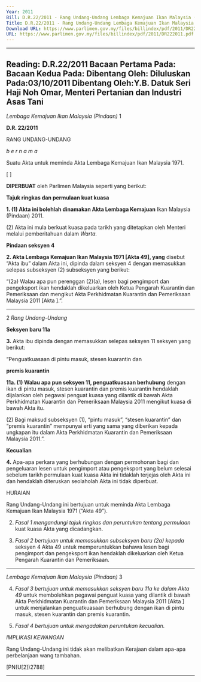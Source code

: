 ```yaml
---
Year: 2011
Bill: D.R.22/2011 - Rang Undang-Undang Lembaga Kemajuan Ikan Malaysia (Pindaan) 2011 (Lulus)
Title: D.R.22/2011 - Rang Undang-Undang Lembaga Kemajuan Ikan Malaysia (Pindaan) 2011 (Lulus)
Download URL: https://www.parlimen.gov.my/files/billindex/pdf/2011/DR222011.pdf
URL: https://www.parlimen.gov.my/files/billindex/pdf/2011/DR222011.pdf
---
```

---
Reading:
D.R.22/2011
Bacaan Pertama Pada:
Bacaan Kedua Pada:
Dibentang Oleh:
Diluluskan Pada:03/10/2011
Dibentang Oleh:Y.B. Datuk Seri Haji Noh Omar, Menteri Pertanian dan Industri Asas Tani
---

_Lembaga Kemajuan Ikan Malaysia (Pindaan)_ 1

**D.R. 22/2011**

RANG UNDANG-UNDANG

_b e r n a m a_

Suatu Akta untuk meminda Akta Lembaga Kemajuan Ikan Malaysia
1971.

[ ]

**DIPERBUAT** oleh Parlimen Malaysia seperti yang berikut:

**Tajuk ringkas dan permulaan kuat kuasa**

**1. (1) Akta ini bolehlah dinamakan Akta Lembaga Kemajuan**
Ikan Malaysia (Pindaan) 2011.

(2) Akta ini mula berkuat kuasa pada tarikh yang ditetapkan
oleh Menteri melalui pemberitahuan dalam _Warta._

**Pindaan seksyen 4**

**2. Akta Lembaga Kemajuan Ikan Malaysia 1971 [Akta 49], yang**
disebut “Akta ibu” dalam Akta ini, dipinda dalam seksyen 4
dengan memasukkan selepas subseksyen (2) subseksyen yang
berikut:

“(2a) Walau apa pun perenggan (2)(a), lesen bagi pengimport
dan pengeksport ikan hendaklah dikeluarkan oleh Ketua Pengarah
Kuarantin dan Pemeriksaan dan mengikut Akta Perkhidmatan
Kuarantin dan Pemeriksaan Malaysia 2011 [Akta    ].”.


-----

2 _Rang Undang-Undang_

**Seksyen baru 11a**

**3.** Akta ibu dipinda dengan memasukkan selepas seksyen 11
seksyen yang berikut:

“Penguatkuasaan di pintu masuk, stesen kuarantin dan

**premis kuarantin**

**11a. (1) Walau apa pun seksyen 11, penguatkuasaan berhubung**
dengan ikan di pintu masuk, stesen kuarantin dan premis
kuarantin hendaklah dijalankan oleh pegawai penguat kuasa
yang dilantik di bawah Akta Perkhidmatan Kuarantin dan
Pemeriksaan Malaysia 2011 mengikut kuasa di bawah Akta
itu.

(2) Bagi maksud subseksyen (1), “pintu masuk”, “stesen
kuarantin” dan “premis kuarantin” mempunyai erti yang sama
yang diberikan kepada ungkapan itu dalam Akta Perkhidmatan
Kuarantin dan Pemeriksaan Malaysia 2011.”.

**Kecualian**

**4.** Apa-apa perkara yang berhubungan dengan permohonan bagi
dan pengeluaran lesen untuk pengimport atau pengeksport yang
belum selesai sebelum tarikh permulaan kuat kuasa Akta ini
tidaklah terjejas oleh Akta ini dan hendaklah diteruskan seolaholah Akta ini tidak diperbuat.

HURAIAN

Rang Undang-Undang ini bertujuan untuk meminda Akta Lembaga Kemajuan
Ikan Malaysia 1971 (“Akta 49”).

2. _Fasal 1 mengandungi tajuk ringkas dan peruntukan tentang permulaan_
kuat kuasa Akta yang dicadangkan.

3. _Fasal 2 bertujuan untuk memasukkan subseksyen baru (2a) kepada_
seksyen 4 Akta 49 untuk memperuntukkan bahawa lesen bagi pengimport dan
pengeksport ikan hendaklah dikeluarkan oleh Ketua Pengarah Kuarantin dan
Pemeriksaan.


-----

_Lembaga Kemajuan Ikan Malaysia (Pindaan)_ 3

4. _Fasal 3 bertujuan untuk memasukkan seksyen baru 11a ke dalam Akta 49_
untuk membolehkan pegawai penguat kuasa yang dilantik di bawah Akta
Perkhidmatan Kuarantin dan Pemeriksaan Malaysia 2011 [Akta  ] untuk
menjalankan penguatkuasaan berhubung dengan ikan di pintu masuk, stesen
kuarantin dan premis kuarantin.

5. _Fasal_ _4 bertujuan untuk mengadakan peruntukan kecualian._

_IMPLIKASI KEWANGAN_

Rang Undang-Undang ini tidak akan melibatkan Kerajaan dalam apa-apa
perbelanjaan wang tambahan.

[PN(U[2])2788]


-----


